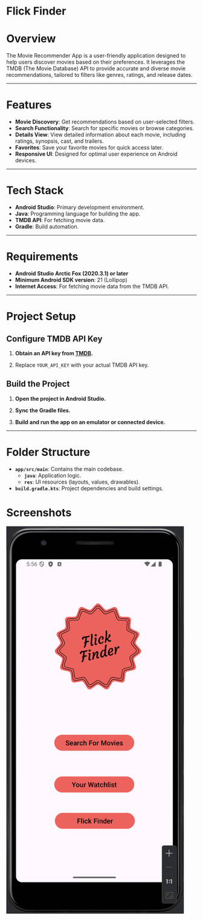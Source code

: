 # Flick Finder


# Overview
The Movie Recommender App is a user-friendly application designed to help users discover movies based on their preferences. It leverages the TMDB (The Movie Database) API to provide accurate and diverse movie recommendations, tailored to filters like genres, ratings, and release dates.

---

# Features
- **Movie Discovery**: Get recommendations based on user-selected filters.
- **Search Functionality**: Search for specific movies or browse categories.
- **Details View**: View detailed information about each movie, including ratings, synopsis, cast, and trailers.
- **Favorites**: Save your favorite movies for quick access later.
- **Responsive UI**: Designed for optimal user experience on Android devices.

---

# Tech Stack
- **Android Studio**: Primary development environment.
- **Java**: Programming language for building the app.
- **TMDB API**: For fetching movie data.
- **Gradle**: Build automation.

---

# Requirements
- **Android Studio Arctic Fox (2020.3.1) or later**
- **Minimum Android SDK version**: 21 (Lollipop)
- **Internet Access**: For fetching movie data from the TMDB API.

---

# Project Setup

## Configure TMDB API Key

1. **Obtain an API key from [TMDB](https://www.themoviedb.org/documentation/api).**

2. Replace `YOUR_API_KEY` with your actual TMDB API key.

## Build the Project

1. **Open the project in Android Studio.**

2. **Sync the Gradle files.**

3. **Build and run the app on an emulator or connected device.**

---

# Folder Structure

- **`app/src/main`**: Contains the main codebase.
  - **`java`**: Application logic.
  - **`res`**: UI resources (layouts, values, drawables).
- **`build.gradle.kts`**: Project dependencies and build settings.

# Screenshots
![Login](Images/homescreen.png)
